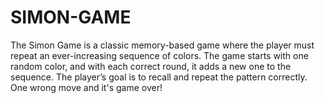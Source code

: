# SIMON-GAME
The Simon Game is a classic memory-based game where the player must repeat an ever-increasing sequence of colors. The game starts with one random color, and with each correct round, it adds a new one to the sequence. The player’s goal is to recall and repeat the pattern correctly. One wrong move and it's game over!
